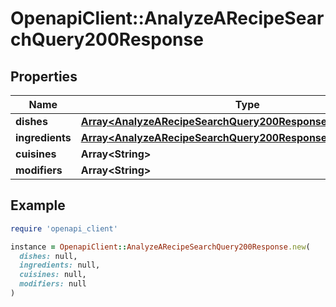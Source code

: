 # OpenapiClient::AnalyzeARecipeSearchQuery200Response

## Properties

| Name | Type | Description | Notes |
| ---- | ---- | ----------- | ----- |
| **dishes** | [**Array&lt;AnalyzeARecipeSearchQuery200ResponseDishesInner&gt;**](AnalyzeARecipeSearchQuery200ResponseDishesInner.md) |  |  |
| **ingredients** | [**Array&lt;AnalyzeARecipeSearchQuery200ResponseIngredientsInner&gt;**](AnalyzeARecipeSearchQuery200ResponseIngredientsInner.md) |  |  |
| **cuisines** | **Array&lt;String&gt;** |  |  |
| **modifiers** | **Array&lt;String&gt;** |  |  |

## Example

```ruby
require 'openapi_client'

instance = OpenapiClient::AnalyzeARecipeSearchQuery200Response.new(
  dishes: null,
  ingredients: null,
  cuisines: null,
  modifiers: null
)
```

